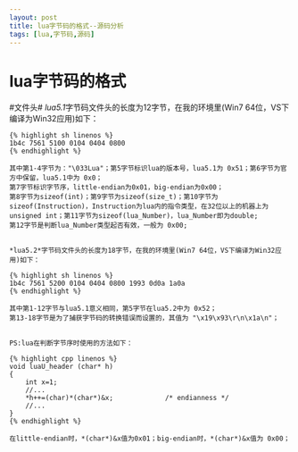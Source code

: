 ```yaml
---
layout: post
title: lua字节码的格式--源码分析
tags: [lua,字节码,源码]
---
```


lua字节码的格式
====

#文件头#
    *lua5.1*字节码文件头的长度为12字节，在我的环境里(Win7 64位，VS下编译为Win32应用)如下： 

    {% highlight sh linenos %}
    1b4c 7561 5100 0104 0404 0800
    {% endhighlight %}

    其中第1-4字节为："\033Lua"；第5字节标识lua的版本号，lua5.1为 0x51；第6字节为官方中保留，lua5.1中为 0x0；  
    第7字节标识字节序，little-endian为0x01，big-endian为0x00；  
    第8字节为sizeof(int)；第9字节为sizeof(size_t)；第10字节为sizeof(Instruction)，Instruction为lua内的指令类型，在32位以上的机器上为unsigned int；第11字节为sizeof(lua_Number)，lua_Number即为double;  
    第12字节是判断lua_Number类型起否有效，一般为 0x00; 


    *lua5.2*字节码文件头的长度为18字节，在我的环境里(Win7 64位，VS下编译为Win32应用)如下： 

    {% highlight sh linenos %}
    1b4c 7561 5200 0104 0404 0800 1993 0d0a 1a0a
    {% endhighlight %}

    其中第1-12字节与lua5.1意义相同，第5字节在lua5.2中为 0x52；  
    第13-18字节是为了捕获字节码的转换错误而设置的，其值为 "\x19\x93\r\n\x1a\n"；  


    PS:lua在判断字节序时使用的方法如下：  

    {% highlight cpp linenos %}
    void luaU_header (char* h)
    {
        int x=1;
        //...
        *h++=(char)*(char*)&x;             /* endianness */
        //...
    }
    {% endhighlight %}

    在little-endian时，*(char*)&x值为0x01；big-endian时，*(char*)&x值为 0x00；  